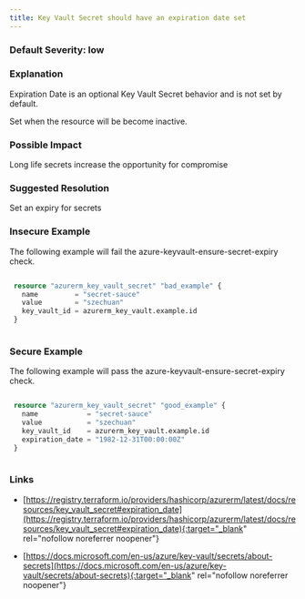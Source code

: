 ```yaml
---
title: Key Vault Secret should have an expiration date set
---
```


### Default Severity: <span class="severity low">low</span>

### Explanation

Expiration Date is an optional Key Vault Secret behavior and is not set by default.

Set when the resource will be become inactive.

### Possible Impact
Long life secrets increase the opportunity for compromise

### Suggested Resolution
Set an expiry for secrets


### Insecure Example

The following example will fail the azure-keyvault-ensure-secret-expiry check.
```terraform

 resource "azurerm_key_vault_secret" "bad_example" {
   name         = "secret-sauce"
   value        = "szechuan"
   key_vault_id = azurerm_key_vault.example.id
 }
 
```



### Secure Example

The following example will pass the azure-keyvault-ensure-secret-expiry check.
```terraform

 resource "azurerm_key_vault_secret" "good_example" {
   name            = "secret-sauce"
   value           = "szechuan"
   key_vault_id    = azurerm_key_vault.example.id
   expiration_date = "1982-12-31T00:00:00Z"
 }
 
```



### Links


- [https://registry.terraform.io/providers/hashicorp/azurerm/latest/docs/resources/key_vault_secret#expiration_date](https://registry.terraform.io/providers/hashicorp/azurerm/latest/docs/resources/key_vault_secret#expiration_date){:target="_blank" rel="nofollow noreferrer noopener"}

- [https://docs.microsoft.com/en-us/azure/key-vault/secrets/about-secrets](https://docs.microsoft.com/en-us/azure/key-vault/secrets/about-secrets){:target="_blank" rel="nofollow noreferrer noopener"}



